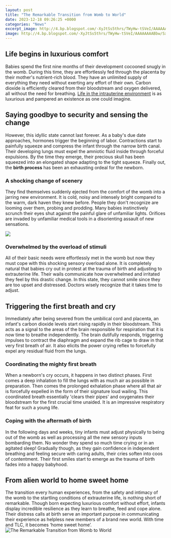 ```yaml
---
layout: post
title: "The Remarkable Transition from Womb to World"
date: 2023-12-18 09:26:25 +0000
categories: "News"
excerpt_image: http://4.bp.blogspot.com/-XyJtSs5thrs/TWyHw-tSVeI/AAAAAAAABbw/SxtBCnk9A3A/s1600/infosheets001.jpg
image: http://4.bp.blogspot.com/-XyJtSs5thrs/TWyHw-tSVeI/AAAAAAAABbw/SxtBCnk9A3A/s1600/infosheets001.jpg
---
```


## Life begins in luxurious comfort
Babies spend the first nine months of their development cocooned snugly in the womb. During this time, they are effortlessly fed through the placenta by their mother's nutrient-rich blood. They have an unlimited supply of everything they need without exerting any effort of their own. Carbon dioxide is efficiently cleared from their bloodstream and oxygen delivered, all without the need for breathing. [Life in the intrauterine environment](https://store.fi.io.vn/cottagecore-aesthetic-axolotl-mushroom-hat-shroomxolotl-129/men&) is as luxurious and pampered an existence as one could imagine. 
## Saying goodbye to security and sensing the change
However, this idyllic state cannot last forever. As a baby's due date approaches, hormones trigger the beginning of labor. Contractions start to painfully squeeze and compress the infant through the narrow birth canal. Their developing lungs must expel the amniotic fluid inside through forceful expulsions. By the time they emerge, their precious skull has been squeezed into an elongated shape adapting to the tight squeeze. Finally out, the **birth process** has been an exhausting ordeal for the newborn.
### A shocking change of scenery 
They find themselves suddenly ejected from the comfort of the womb into a jarring new environment. It is cold, noisy and intensely bright compared to the warm, dark haven they knew before. People they don't recognize are looming over them, probing and prodding. Many babies instinctively scrunch their eyes shut against the painful glare of unfamiliar lights. Orifices are invaded by unfamiliar medical tools in a disorienting assault of new sensations. 

![](https://www.parentmap.com/sites/default/files/styles/1200x1200_scaled/public/2018-08/babyteaser.jpg?itok=8qi4RAvs)
### Overwhelmed by the overload of stimuli
All of their basic needs were effortlessly met in the womb but now they must cope with this shocking sensory overload alone. It is completely natural that babies cry out in protest at the trauma of birth and adjusting to extrauterine life. Their wails communicate how overwhelmed and irritated they feel by this drastic change. In this state, they cannot smile since they are too upset and distressed. Doctors wisely recognize that it takes time to adjust.
## Triggering the first breath and cry 
Immediately after being severed from the umbilical cord and placenta, an infant's carbon dioxide levels start rising rapidly in their bloodstream. This acts as a signal to the areas of the brain responsible for respiration that it is now time to breathe independently. The brain dutifully responds, triggering impulses to contract the diaphragm and expand the rib cage to draw in that very first breath of air. It also elicits the power crying reflex to forcefully expel any residual fluid from the lungs. 
### Coordinating the mighty first breath
When a newborn's cry occurs, it happens in two distinct phases. First comes a deep inhalation to fill the lungs with as much air as possible in preparation. Then comes the prolonged exhalation phase where all that air is forcefully expelled in the form of their signature loud wailing. This coordinated breath essentially 'clears their pipes' and oxygenates their bloodstream for the first crucial time unaided. It is an impressive respiratory feat for such a young life.
### Coping with the aftermath of birth 
In the following days and weeks, tiny infants must adjust physically to being out of the womb as well as processing all the new sensory inputs bombarding them. No wonder they spend so much time crying or in an agitated sleep! Gradually though, as they gain confidence in independent breathing and feeling secure with caring adults, their cries soften into coos of contentment. Their first smiles start to emerge as the trauma of birth fades into a happy babyhood.
## From alien world to home sweet home  
The transition every human experiences, from the safety and intimacy of the womb to the startling conditions of extrauterine life, is nothing short of remarkable. Though born expecting luxurious comfort without effort, infants display incredible resilience as they learn to breathe, feed and cope alone. Their distress calls at birth serve an important purpose in communicating their experience as helpless new members of a brand new world. With time and TLC, it becomes ‘home sweet home’.
![The Remarkable Transition from Womb to World](http://4.bp.blogspot.com/-XyJtSs5thrs/TWyHw-tSVeI/AAAAAAAABbw/SxtBCnk9A3A/s1600/infosheets001.jpg)